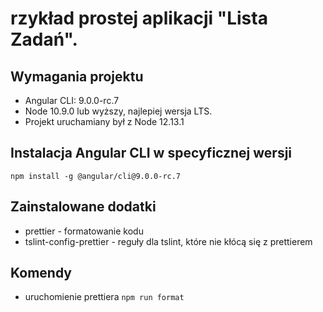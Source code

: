 # rzykład prostej aplikacji "Lista Zadań".

## Wymagania projektu
- Angular CLI: 9.0.0-rc.7
- Node 10.9.0 lub wyższy, najlepiej wersja LTS. 
- Projekt uruchamiany był z Node 12.13.1

## Instalacja Angular CLI w specyficznej wersji
`npm install -g @angular/cli@9.0.0-rc.7`

## Zainstalowane dodatki
- prettier - formatowanie kodu
- tslint-config-prettier - reguły dla tslint, które nie kłócą się z prettierem

## Komendy
- uruchomienie prettiera `npm run format`
